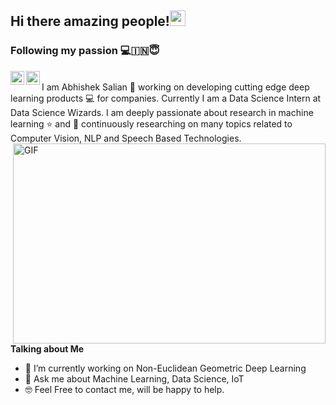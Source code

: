 ## Hi there amazing people!<img src="https://media.giphy.com/media/hvRJCLFzcasrR4ia7z/giphy.gif" width="25px">
### Following my passion 💻🇮🇳😇
<a href="https://discord.gg/qUbApEc">
</a>
<a href="https://twitter.com/ACSalian">
  <img align="left" alt="Abhishek Salian | Twitter" width="22px" src="https://cdn.jsdelivr.net/npm/simple-icons@v3/icons/twitter.svg" />
</a>
<a href="https://www.linkedin.com/in/abhishek-c-salian/">
  <img align="left" alt="Abhishek's LinkdeIN" width="22px" src="https://cdn.jsdelivr.net/npm/simple-icons@v3/icons/linkedin.svg" />
</a>

<br/>
I am Abhishek Salian 🙂 working on developing cutting edge deep learning products 💻 for companies. Currently I am a Data Science Intern at Data Science Wizards. I am deeply passionate about research in machine learning ⭐️ and 🎯 continuously researching on many topics related to Computer Vision, NLP and Speech Based Technologies.

 <img align="right" alt="GIF" src="https://i.pinimg.com/originals/8b/c5/90/8bc5909b0056ee8851e2908f715bdbe7.gif" width="500" height="320" />


**Talking about Me**
- 🔭 I’m currently working on Non-Euclidean Geometric Deep Learning
- 💬 Ask me about Machine Learning, Data Science, IoT
- 🤓 Feel Free to contact me, will be happy to help.
